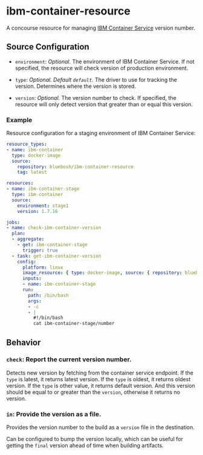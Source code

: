 # ibm-container-resource
A concourse resource for managing [IBM Container Service](https://console.bluemix.net/docs/containers/cs_tech.html#ibm-cloud-kubernetes-service-technology) version number.

## Source Configuration

* `environment`: *Optional.* The environment of IBM Container Service. If not specified, the resource will check version of production environment.

* `type`: *Optional. Default `default`.* The driver to use for tracking the
  version. Determines where the version is stored.

* `version`: *Optional.* The version number to check. If specified, the resource will only detect version that greater than or equal this version.

### Example

Resource configuration for a staging environment of IBM Container Service:

``` yaml
resource_types:
- name: ibm-container
  type: docker-image
  source:
    repository: bluebosh/ibm-container-resource
    tag: latest

resources:
- name: ibm-container-stage
  type: ibm-container
  source:
    environment: stage1
    version: 1.7.16

jobs:
- name: check-ibm-container-version
  plan:
  - aggregate:
    - get: ibm-container-stage
      trigger: true
  - task: get-ibm-container-version
    config:
      platform: linux
      image_resource: { type: docker-image, source: { repository: bluebosh/ibm-container-resource, tag: latest } }
      inputs:
      - name: ibm-container-stage
      run:
        path: /bin/bash
        args:
        - -c
        - |
          #!/bin/bash
          cat ibm-container-stage/number
```

## Behavior

### `check`: Report the current version number.

Detects new version by fetching from the container service endpoint. If the `type` is latest, it returns latest version. If the `type` is oldest, it returns oldest version. If the `type` is other value, it returns default version. And this version should be equal to or greater than the `version`, otherwise it returns no version.

### `in`: Provide the version as a file.

Provides the version number to the build as a `version` file in the destination.

Can be configured to bump the version locally, which can be useful for getting
the `final` version ahead of time when building artifacts.
